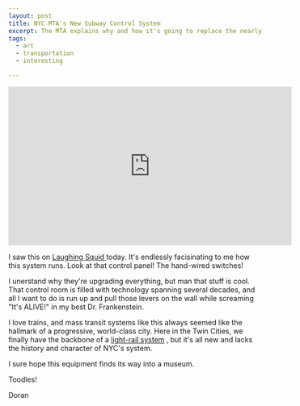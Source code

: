 ```yaml
---
layout: post
title: NYC MTA's New Subway Control System
excerpt: The MTA explains why and how it's going to replace the nearly century old control system it's using...
tags:
  - art
  - transportation
  - interesting

---
```


<iframe width="560" height="315" src="https://www.youtube.com/embed/Mjx3S3UjmnA" frameborder="0" allowfullscreen></iframe>

I saw this on [Laughing Squid ](http://laughingsquid.com/the-mta-explains-their-antiquated-subway-control-system-and-the-ongoing-upgrade-to-communications-based-train-control/) today. It's endlessly facisinating to me how this system runs. Look at that control panel! The hand-wired switches!

I unerstand why they're upgrading everything, but man that stuff is cool. That control room is filled with technology spanning several decades, and all I want to do is run up and pull those levers on the wall while screaming "It's ALIVE!" in my best Dr. Frankenstein.

I love trains, and mass transit systems like this always seemed like the hallmark of a progressive, world-class city. Here in the Twin Cities, we finally have the backbone of a [light-rail system](http://www.metrotransit.org/metro-system) , but it's all new and lacks the history and character of NYC's system.

I sure hope this equipment finds its way into a museum.

Toodles!

Doran
